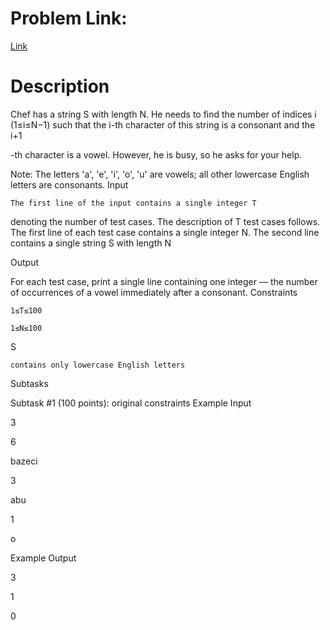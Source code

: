 # Problem Link:

[Link]()
# Description

Chef has a string S with length N. He needs to find the number of indices i (1≤i≤N−1) such that the i-th character of this string is a consonant and the i+1

-th character is a vowel. However, he is busy, so he asks for your help.

Note: The letters 'a', 'e', 'i', 'o', 'u' are vowels; all other lowercase English letters are consonants.
Input

    The first line of the input contains a single integer T

denoting the number of test cases. The description of T
test cases follows.
The first line of each test case contains a single integer N.
The second line contains a single string S
with length N


Output

For each test case, print a single line containing one integer ― the number of occurrences of a vowel immediately after a consonant.
Constraints

    1≤T≤100

    1≤N≤100
S

    contains only lowercase English letters

Subtasks

Subtask #1 (100 points): original constraints
Example Input

3

6

bazeci

3

abu

1

o

Example Output

3

1

0
